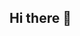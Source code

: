 ## Hi there 👋

<!--
**jujujujujujujujujujujujujujujujuju/jujujujujujujujujujujujujujujujuju** is a ✨ _special_ ✨ repository because its `README.md` (this file) appears on your GitHub profile.

### Boas vindas ao meu perfil : jujujujujujujujujujujujujujujujuju


Meu nome é Julia Alves

- Estou estudando na Alura
- Estou me desenvolvendo na linguagem JavaScript
- Utilizo esse espaço para minha organização e compartilhamento dos meus projetos desenvolvidos


@juliaa.alves__

-->
